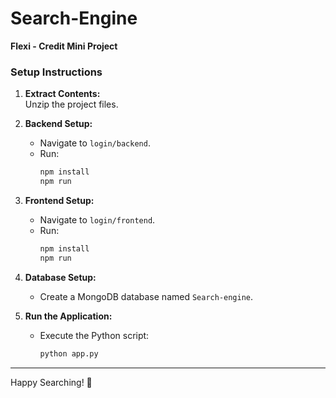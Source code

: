 # Search-Engine  
**Flexi - Credit Mini Project**  

### Setup Instructions  

1. **Extract Contents:**  
   Unzip the project files.

2. **Backend Setup:**  
   - Navigate to `login/backend`.  
   - Run:  
     ```bash
     npm install  
     npm run  
     ```

3. **Frontend Setup:**  
   - Navigate to `login/frontend`.  
   - Run:  
     ```bash
     npm install  
     npm run  
     ```

4. **Database Setup:**  
   - Create a MongoDB database named `Search-engine`.

5. **Run the Application:**  
   - Execute the Python script:  
     ```bash
     python app.py  
     ```

---  

Happy Searching! 🚀
